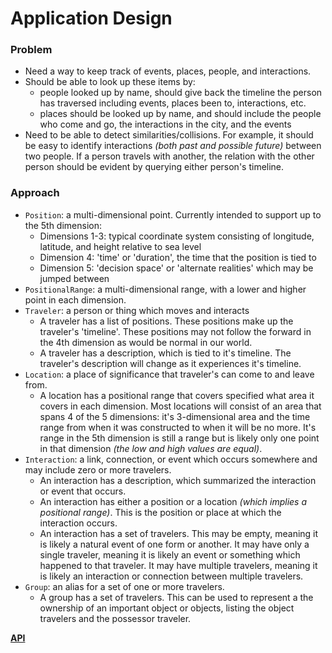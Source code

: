 # Application Design

### Problem

- Need a way to keep track of events, places, people, and interactions.
- Should be able to look up these items by:
   - people looked up by name, should give back the timeline the person has
   traversed including events, places been to, interactions, etc.
   - places should be looked up by name, and should include the people who
   come and go, the interactions in the city, and the events
- Need to be able to detect similarities/collisions. For example, it should
be easy to identify interactions _(both past and possible future)_ between
two people. If a person travels with another, the relation with the other
person should be evident by querying either person's timeline.


### Approach

- `Position`: a multi-dimensional point. Currently intended to support up to
the 5th dimension:
   - Dimensions 1-3: typical coordinate system consisting of longitude,
   latitude, and height relative to sea level
   - Dimension 4: 'time' or 'duration', the time that the position is tied to
   - Dimension 5: 'decision space' or 'alternate realities' which may be
   jumped between
- `PositionalRange`: a multi-dimensional range, with a lower and higher point
in each dimension.
- `Traveler`: a person or thing which moves and interacts
   - A traveler has a list of positions. These positions make up the traveler's
   'timeline'. These positions may not follow the forward in the 4th dimension
   as would be normal in our world.
   - A traveler has a description, which is tied to it's timeline. The
   traveler's description will change as it experiences it's timeline.
- `Location`: a place of significance that traveler's can come to and leave
from.
   - A location has a positional range that covers specified what area it covers
   in each dimension. Most locations will consist of an area that spans 4 of the
   5 dimensions: it's 3-dimensional area and the time range from when it was
   constructed to when it will be no more. It's range in the 5th dimension is
   still a range but is likely only one point in that dimension _(the low and
   high values are equal)_.
- `Interaction`: a link, connection, or event which occurs somewhere and may
include zero or more travelers.
   - An interaction has a description, which summarized the interaction or event
   that occurs.
   - An interaction has either a position or a location _(which implies a
   positional range)_. This is the position or place at which the interaction
   occurs.
   - An interaction has a set of travelers. This may be empty, meaning it is
   likely a natural event of one form or another. It may have only a single
   traveler, meaning it is likely an event or something which happened to that
   traveler. It may have multiple travelers, meaning it is likely an interaction
   or connection between multiple travelers.
- `Group`: an alias for a set of one or more travelers.
   - A group has a set of travelers. This can be used to represent a the
   ownership of an important object or objects, listing the object travelers and
   the possessor traveler.
 
[**API**](./apiDesign.md)

